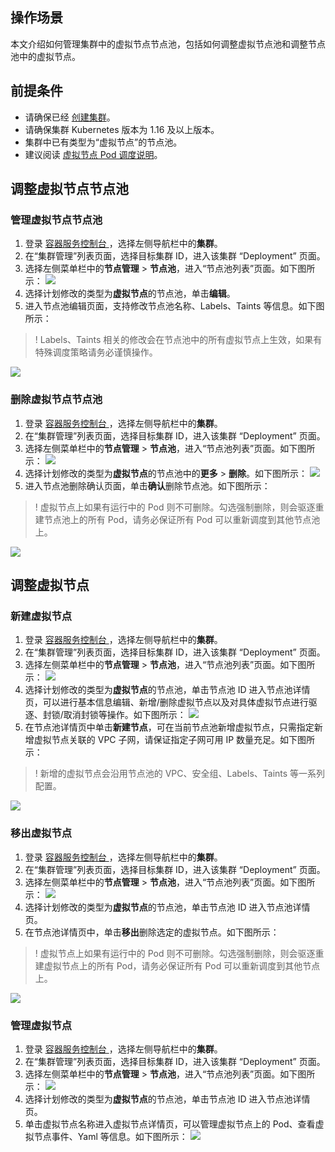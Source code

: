 ## 操作场景

本文介绍如何管理集群中的虚拟节点节点池，包括如何调整虚拟节点池和调整节点池中的虚拟节点。

## 前提条件

- 请确保已经 [创建集群](https://cloud.tencent.com/document/product/457/32189)。
- 请确保集群 Kubernetes 版本为 1.16 及以上版本。
- 集群中已有类型为“虚拟节点”的节点池。
- 建议阅读 [虚拟节点 Pod 调度说明](https://cloud.tencent.com/document/product/457/53030)。

## 调整虚拟节点节点池
### 管理虚拟节点节点池
1. 登录 [容器服务控制台 ](https://console.cloud.tencent.com/tke2)，选择左侧导航栏中的**集群**。
2. 在“集群管理”列表页面，选择目标集群 ID，进入该集群 “Deployment” 页面。
3. 选择左侧菜单栏中的**节点管理** > **节点池**，进入“节点池列表”页面。如下图所示：
   ![](https://main.qcloudimg.com/raw/5944d8c4d14677f71dd98561da5307e2.png)
4. 选择计划修改的类型为**虚拟节点**的节点池，单击**编辑**。
5. 进入节点池编辑页面，支持修改节点池名称、Labels、Taints 等信息。如下图所示：
>! Labels、Taints 相关的修改会在节点池中的所有虚拟节点上生效，如果有特殊调度策略请务必谨慎操作。
>
![](https://main.qcloudimg.com/raw/07b1f18c75ccf794cf10535f40833a0e.png)

### 删除虚拟节点节点池
1. 登录 [容器服务控制台 ](https://console.cloud.tencent.com/tke2)，选择左侧导航栏中的**集群**。
2. 在“集群管理”列表页面，选择目标集群 ID，进入该集群 “Deployment” 页面。
3. 选择左侧菜单栏中的**节点管理** > **节点池**，进入“节点池列表”页面。如下图所示：
   ![](https://main.qcloudimg.com/raw/5944d8c4d14677f71dd98561da5307e2.png)
4. 选择计划修改的类型为**虚拟节点**的节点池中的**更多** > **删除**。如下图所示：
![](https://main.qcloudimg.com/raw/28d49bb7ecb9dd9e732dcd2f29747357.png)
5. 进入节点池删除确认页面，单击**确认**删除节点池。如下图所示：
>! 虚拟节点上如果有运行中的 Pod 则不可删除。勾选强制删除，则会驱逐重建节点池上的所有 Pod，请务必保证所有 Pod 可以重新调度到其他节点池上。
>
![](https://main.qcloudimg.com/raw/1bb21fd0616fbfef2e4a4c52f4c431a7.png)

## 调整虚拟节点
### 新建虚拟节点
1. 登录 [容器服务控制台 ](https://console.cloud.tencent.com/tke2)，选择左侧导航栏中的**集群**。
2. 在“集群管理”列表页面，选择目标集群 ID，进入该集群 “Deployment” 页面。
3. 选择左侧菜单栏中的**节点管理** > **节点池**，进入“节点池列表”页面。如下图所示：
   ![](https://main.qcloudimg.com/raw/5944d8c4d14677f71dd98561da5307e2.png)
4. 选择计划修改的类型为**虚拟节点**的节点池，单击节点池 ID 进入节点池详情页，可以进行基本信息编辑、新增/删除虚拟节点以及对具体虚拟节点进行驱逐、封锁/取消封锁等操作。如下图所示：
![](https://main.qcloudimg.com/raw/36f19b236257004bd9f12833dcc04b10.png)
5. 在节点池详情页中单击**新建节点**，可在当前节点池新增虚拟节点，只需指定新增虚拟节点关联的 VPC 子网，请保证指定子网可用 IP 数量充足。如下图所示：
>! 新增的虚拟节点会沿用节点池的 VPC、安全组、Labels、Taints 等一系列配置。
>
![](https://main.qcloudimg.com/raw/ee80a8ca84bb1f1eec0826087e59c65c.png)


### 移出虚拟节点
1. 登录 [容器服务控制台 ](https://console.cloud.tencent.com/tke2)，选择左侧导航栏中的**集群**。
2. 在“集群管理”列表页面，选择目标集群 ID，进入该集群 “Deployment” 页面。
3. 选择左侧菜单栏中的**节点管理** > **节点池**，进入“节点池列表”页面。如下图所示：
   ![](https://main.qcloudimg.com/raw/5944d8c4d14677f71dd98561da5307e2.png)
4. 选择计划修改的类型为**虚拟节点**的节点池，单击节点池 ID 进入节点池详情页。
5. 在节点池详情页中，单击**移出**删除选定的虚拟节点。如下图所示：
>! 虚拟节点上如果有运行中的 Pod 则不可删除。勾选强制删除，则会驱逐重建虚拟节点上的所有 Pod，请务必保证所有 Pod 可以重新调度到其他节点上。
>
![](https://main.qcloudimg.com/raw/8cd80de69ee153e2e5efadc2423092cf.png)


### 管理虚拟节点
1. 登录 [容器服务控制台 ](https://console.cloud.tencent.com/tke2)，选择左侧导航栏中的**集群**。
2. 在“集群管理”列表页面，选择目标集群 ID，进入该集群 “Deployment” 页面。
3. 选择左侧菜单栏中的**节点管理** > **节点池**，进入“节点池列表”页面。如下图所示：
   ![](https://main.qcloudimg.com/raw/5944d8c4d14677f71dd98561da5307e2.png)
4. 选择计划修改的类型为**虚拟节点**的节点池，单击节点池 ID 进入节点池详情页。  
5. 单击虚拟节点名称进入虚拟节点详情页，可以管理虚拟节点上的 Pod、查看虚拟节点事件、Yaml 等信息。如下图所示：
![](https://main.qcloudimg.com/raw/1a4970fd00e3b1dd1b658c68237d596d.png)


